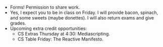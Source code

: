 * Forms!  Permission to share work.
* Yes, I expect you to be in class on Friday.  I will provide bacon, spinach,
  and some sweets (maybe donettes).  I will also return exams and give grades.
* Upcoming extra credit opportunities:
    * CS Extras Thursday at 4:30: Mediascripting.
    * CS Table Friday: The Reactive Manifesto.
